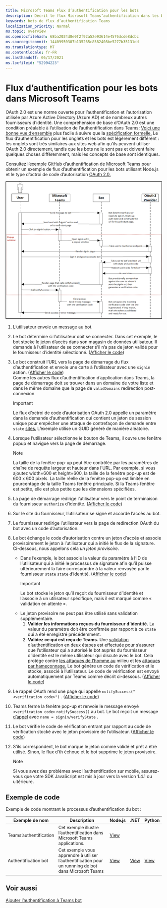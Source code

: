 ```yaml
---
title: Microsoft Teams Flux d’authentification pour les bots
description: Décrit le flux Microsoft Teams’authentification dans les bots
keywords: bots de flux d’authentification Teams
localization_priority: Normal
ms.topic: overview
ms.openlocfilehash: 68ba2024d0e0f2f92a52e93614e4576dcde8dcbc
ms.sourcegitcommit: 14409950307b135265c8582408be5277b35131dd
ms.translationtype: MT
ms.contentlocale: fr-FR
ms.lasthandoff: 06/17/2021
ms.locfileid: "52994223"
---
```

# <a name="authentication-flow-for-bots-in-microsoft-teams"></a>Flux d’authentification pour les bots dans Microsoft Teams

OAuth 2.0 est une norme ouverte pour l’authentification et l’autorisation utilisée par Azure Active Directory (Azure AD) et de nombreux autres fournisseurs d’identité. Une compréhension de base d’OAuth 2.0 est une condition préalable à l’utilisation de l’authentification dans Teams; [Voici une bonne vue d’ensemble](https://aaronparecki.com/oauth-2-simplified/) plus facile à suivre que la [spécification formelle.](https://oauth.net/2/) Le flux d’authentification pour les onglets et les bots est légèrement différent : les onglets sont très similaires aux sites web afin qu’ils peuvent utiliser OAuth 2.0 directement, tandis que les bots ne le sont pas et doivent faire quelques choses différemment, mais les concepts de base sont identiques.

Consultez l’exemple GitHub [](https://github.com/OfficeDev/Microsoft-Teams-Samples/tree/main/samples/app-auth/nodejs) d’authentification de Microsoft Teams pour obtenir un exemple de flux d’authentification pour les bots utilisant Node.js et le type d’octroi de code d’autorisation [OAuth 2.0.](https://oauth.net/2/grant-types/authorization-code/)

![Diagramme de séquence d’authentification de bot](../../../assets/images/authentication/bot_auth_sequence_diagram.png)

1. L’utilisateur envoie un message au bot.
2. Le bot détermine si l’utilisateur doit se connecter.
   Dans cet exemple, le bot stocke le jeton d’accès dans son magasin de données utilisateur. Il demande à l’utilisateur de se connecter s’il n’a pas de jeton validé pour le fournisseur d’identité sélectionné. ([Afficher le code](https://github.com/OfficeDev/microsoft-teams-sample-auth-node/blob/469952a26d618dbf884a3be53c7d921cc580b1e2/src/utils/AuthenticationUtils.ts#L58-L76))
3. Le bot construit l’URL vers la page de démarrage du flux d’authentification et envoie une carte à l’utilisateur avec une `signin` action. ([Afficher le code](https://github.com/OfficeDev/microsoft-teams-sample-auth-node/blob/469952a26d618dbf884a3be53c7d921cc580b1e2/src/dialogs/BaseIdentityDialog.ts#L160-L190))</br>
    Comme les autres flux d’authentification d’application dans Teams, la page de démarrage doit se trouver dans un domaine de votre liste et dans le même domaine que la page de `validDomains` redirection post-connexion.
    > [!IMPORTANT] 
    > Le flux d’octroi de code d’autorisation OAuth 2.0 appelle un paramètre dans la demande d’authentification qui contient un jeton de session unique pour empêcher une attaque de contrefaçon de demande entre `state` [sites.](https://en.wikipedia.org/wiki/Cross-site_request_forgery) L’exemple utilise un GUID généré de manière aléatoire.
4. Lorsque l’utilisateur sélectionne *le* bouton de Teams, il ouvre une fenêtre popup et navigue vers la page de démarrage.
   > [!NOTE]
   > La taille de la fenêtre pop-up peut être contrôlée par les paramètres de chaîne de requête largeur et hauteur dans l’URL. Par exemple, si vous ajoutez width=600 et height=600, la taille de la fenêtre pop-up est de 600 x 600 pixels. La taille réelle de la fenêtre pop-up est limitée en pourcentage de la taille Teams fenêtre principale. Si la Teams fenêtre est petite, elle est plus petite que les dimensions spécifiées.

5. La page de démarrage redirige l’utilisateur vers le point de terminaison du fournisseur `authorize` d’identité. ([Afficher le code](https://github.com/OfficeDev/microsoft-teams-sample-auth-node/blob/469952a26d618dbf884a3be53c7d921cc580b1e2/public/html/auth-start.html#L51-L56))
6. Sur le site du fournisseur, l’utilisateur se signe et accorde l’accès au bot.
7. Le fournisseur redirige l’utilisateur vers la page de redirection OAuth du bot avec un code d’autorisation.
8. Le bot échange le code d’autorisation  contre un jeton d’accès et associe provisoirement le jeton à l’utilisateur qui a initié le flux de la signature. Ci-dessous, nous appelons cela *un jeton provisoire*.
    * Dans l’exemple, le bot associe la valeur du paramètre à l’ID de l’utilisateur qui a initié le processus de signature afin qu’il puisse ultérieurement la faire correspondre à la valeur renvoyée par le fournisseur `state` `state` d’identité. ([Afficher le code](https://github.com/OfficeDev/microsoft-teams-sample-auth-node/blob/469952a26d618dbf884a3be53c7d921cc580b1e2/src/AuthBot.ts#L70-L99))
      > [!IMPORTANT] 
      > Le bot stocke le jeton qu’il reçoit du fournisseur d’identité et l’associe à un utilisateur spécifique, mais il est marqué comme « validation en attente ». 
    * Le jeton provisoire ne peut pas être utilisé sans validation supplémentaire.
      1. **Valider les informations reçues du fournisseur d’identité.** La valeur du paramètre doit être confirmée par rapport à ce `state` qui a été enregistré précédemment. 
      1. **Validez ce qui est reçu de Teams.** Une [validation](https://en.wikipedia.org/wiki/Man-in-the-middle_attack) d’authentification en deux étapes est effectuée pour s’assurer que l’utilisateur qui a autorisé le bot auprès du fournisseur d’identité est le même utilisateur qui discute avec le bot. Cela protège contre [les attaques de l’homme au](https://en.wikipedia.org/wiki/Man-in-the-middle_attack) milieu et les [attaques par hameçonnage.](https://en.wikipedia.org/wiki/Phishing) Le bot génère un code de vérification et le stocke, associé à l’utilisateur. Le code de vérification est envoyé automatiquement par Teams comme décrit ci-dessous. ([Afficher le code](https://github.com/OfficeDev/microsoft-teams-sample-auth-node/blob/469952a26d618dbf884a3be53c7d921cc580b1e2/src/AuthBot.ts#L100-L113))
9. Le rappel OAuth rend une page qui appelle `notifySuccess("<verification code>")` . ([Afficher le code](https://github.com/OfficeDev/microsoft-teams-sample-auth-node/blob/master/src/views/oauth-callback-success.hbs))
10. Teams ferme la fenêtre pop-up et renvoie le message envoyé `<verification code>` `notifySuccess()` au bot. Le bot reçoit un message [d’appel](/bot-framework/dotnet/bot-builder-dotnet-activities#invoke) avec `name = signin/verifyState` .
11. Le bot vérifie le code de vérification entrant par rapport au code de vérification stocké avec le jeton provisoire de l’utilisateur. ([Afficher le code](https://github.com/OfficeDev/microsoft-teams-sample-auth-node/blob/469952a26d618dbf884a3be53c7d921cc580b1e2/src/dialogs/BaseIdentityDialog.ts#L127-L140))
12. S’ils correspondent, le bot marque le jeton comme validé et prêt à être utilisé. Sinon, le flux d’th échoue et le bot supprime le jeton provisoire.

    > [!NOTE]
    > Si vous avez des problèmes avec l’authentification sur mobile, assurez-vous que votre SDK JavaScript est mis à jour vers la version 1.4.1 ou ultérieure.

## <a name="code-sample"></a>Exemple de code

Exemple de code montrant le processus d’authentification du bot :

| **Exemple de nom** | **Description** | **Node.js** | **.NET** | **Python** |
|-----------------|----------------|--------------|----------|-----------|
| Teams’authentification | Cet exemple illustre l’authentification dans Microsoft Teams applications. | [View](https://github.com/OfficeDev/microsoft-teams-sample-auth-node) | | |
| Authentification bot | Cet exemple vous apprendre à utiliser l’authentification pour un runnning de bot dans Microsoft Teams | [View](https://github.com/microsoft/BotBuilder-Samples/tree/main/samples/javascript_nodejs/46.teams-auth) | [View](https://github.com/microsoft/BotBuilder-Samples/tree/main/samples/csharp_dotnetcore/46.teams-auth) | [View](https://github.com/microsoft/BotBuilder-Samples/tree/main/samples/python/46.teams-auth)

## <a name="see-also"></a>Voir aussi

[Ajouter l’authentification à Teams bot](add-authentication.md)
